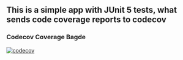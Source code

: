 ## This is a simple app with JUnit 5 tests, what sends code coverage reports to codecov

### Codecov Coverage Bagde
[![codecov](https://codecov.io/gh/respects-in-durka/junit-codecov/branch/main/graph/badge.svg?token=W715FW3P3O)](https://codecov.io/gh/respects-in-durka/junit-codecov)
